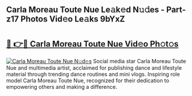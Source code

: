 ## Carla Moreau Toute Nue Le𝚊k𝚎d N𝚞𝚍es - Part-z17 Photos Vid𝚎o Le𝚊ks 9bYxZ

# <h2><a href="http://fb2qxp6.evod.top/?m=Carla+Moreau+Toute+Nue">🔗 👉🔴 Carla Moreau Toute Nue Vid𝚎o Ph𝚘t𝚘s</a></h2>

[![Carla Moreau Toute Nue N𝚞d𝚎s](https://i.imgur.com/8V9OHl7.gif)](http://fb2qxp6.evod.top/?m=Carla+Moreau+Toute+Nue)
Social media star Carla Moreau Toute Nue and multimedia artist, acclaimed for publishing dance and lifestyle material through trending dance routines and mini vlogs. Inspiring role model Carla Moreau Toute Nue, recognized for their dedication to empowering others and making a difference. 
